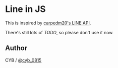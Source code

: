 Line in JS
==========

This is inspired by [carpedm20's LINE API](https://github.com/carpedm20/LINE).

There's still lots of *TODO*, so please don't use it now.

Author
------

CYB / [@cyb_0815](https://twitter.com/cyb_0815)
